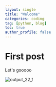 ```yaml
---
layout: single
title: "Welcome"
categories: coding
tag: [python, blog]
toc: true
author_profile: false
---
```


# First post

Let's gooooo

![output_22_1](../../images/2023-12-01-first/output_22_1.png)
